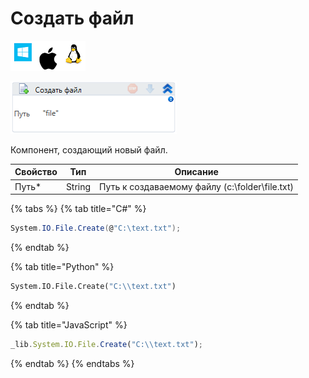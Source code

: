 # Создать файл

![](<../../../.gitbook/assets/image (100) (1) (1) (1) (1) (1) (13).png>)

![](<../../../.gitbook/assets/image (15).png>)

Компонент, создающий новый файл.

| Свойство | Тип    | Описание                                       |
| -------- | ------ | ---------------------------------------------- |
| Путь\*   | String | Путь к создаваемому файлу (c:\folder\file.txt) |

{% tabs %}
{% tab title="C#" %}
```csharp
System.IO.File.Create(@"C:\text.txt");
```
{% endtab %}

{% tab title="Python" %}
```python
System.IO.File.Create("C:\\text.txt")
```
{% endtab %}

{% tab title="JavaScript" %}
```javascript
_lib.System.IO.File.Create("C:\\text.txt");
```
{% endtab %}
{% endtabs %}
